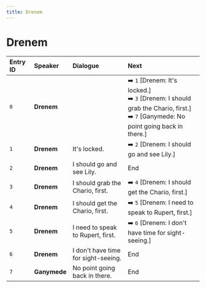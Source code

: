 ```yaml
---
title: Drenem
---
```


# Drenem


| Entry ID | Speaker | Dialogue | Next |
| :------- | :------ | :------- | :------------ |
| `0` | **Drenem** |  | ➡️ `1` \[Drenem: It's locked\.\]<br>➡️ `3` \[Drenem: I should grab the Chario, first\.\]<br>➡️ `7` \[Ganymede: No point going back in there\.\] |
| `1` | **Drenem** | It's locked\. | ➡️ `2` \[Drenem: I should go and see Lily\.\] |
| `2` | **Drenem** | I should go and see Lily\. | End |
| `3` | **Drenem** | I should grab the Chario, first\. | ➡️ `4` \[Drenem: I should get the Chario, first\.\] |
| `4` | **Drenem** | I should get the Chario, first\. | ➡️ `5` \[Drenem: I need to speak to Rupert, first\.\] |
| `5` | **Drenem** | I need to speak to Rupert, first\. | ➡️ `6` \[Drenem: I don't have time for sight\-seeing\.\] |
| `6` | **Drenem** | I don't have time for sight\-seeing\. | End |
| `7` | **Ganymede** | No point going back in there\. | End |
